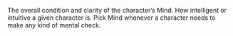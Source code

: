 The overall condition and clarity of the character’s Mind. How intelligent or intuitive a given character is. Pick Mind whenever a character needs to make any kind of mental check.
